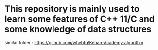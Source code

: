 # This repository is mainly used to learn some features of C++ 11/C and some knowledge of data structures

similar folder : https://github.com/whybfq/Kehan-Academy-algorithm

